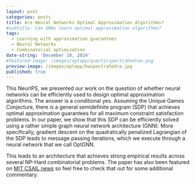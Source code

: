 ```yaml
---
layout: post
categories: posts
title: Are Neural Networks Optimal Approximation Algorithms?
#subtitle: Can GNNs learn optimal approximation algorithms?
tags:
  - Learning with approximation guarantees
  - Neural Networks
  - Combinatorial optimization
date-string: 'December 18, 2024'
#featured-image: /images/optapp/quarticspectrahedron.png
preview-image: /images/optapp/bwspectrahedra.jpg
published: true
---
```

This NeurIPS, we presented our work on the question of whether neural networks can be efficiently used to design optimal approximation algorithms. The answer is a conditional yes. Assuming the Unique Games Conjecture, there is a general
semidefinite program (SDP) that achieves optimal approximation guarantees for all maximum constraint satisfaction problems. In our paper, we show that this SDP can be efficiently solved using a rather simple graph neural network architecture (GNN). More specifically, gradient descent on the quadratically penalized Lagrangian of the SDP leads to message passing iterations, which we execute through a neural network that we call OptGNN. 

This leads to an architecture that achieves strong empirical results across several NP-Hard combinatorial problems. The paper has also been featured on [MIT CSAIL news](https://www.csail.mit.edu/news/deep-learning-np-hard-problems) so feel free to check that out for some additional commentary.

